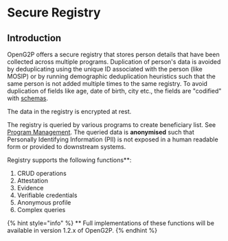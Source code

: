 # Secure Registry

## Introduction

OpenG2P offers a secure registry that stores person details that have been collected across multiple programs.  Duplication of person's data is avoided by deduplicating using the unique ID associated with the person (like MOSIP) or by running demographic deduplication heuristics such that the same person is not added multiple times to the same registry. To avoid duplication of fields like age, date of birth, city etc.,  the fields are "codified" with [schemas](../secure-registry/schema-for-fields.md).&#x20;

The data in the registry is encrypted at rest. &#x20;

The registry is queried by various programs to create beneficiary list.  See [Program Management](../beneficiary-management.md). The queried data is **anonymised** such that Personally Identifying Information (PII) is not exposed in a human readable form or provided to downstream systems.&#x20;

Registry supports the following functions\*\*:

1. CRUD operations
2. Attestation
3. Evidence
4. Verifiable credentials
5. Anonymous profile
6. Complex queries

{% hint style="info" %}
\*\* Full implementations of these functions will be available in version 1.2.x of OpenG2P.
{% endhint %}







